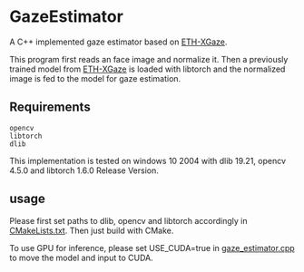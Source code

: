 # GazeEstimator
A C++ implemented gaze estimator based on [ETH-XGaze](https://github.com/xucong-zhang/ETH-XGaze).

This program first reads an face image and normalize it. Then a previously trained model from [ETH-XGaze](https://github.com/xucong-zhang/ETH-XGaze) is loaded with libtorch and the normalized image is fed to the model for gaze estimation.

 
## Requirements
    opencv
    libtorch
    dlib

This implementation is tested on windows 10 2004 with dlib 19.21, opencv 4.5.0 and libtorch 1.6.0 Release Version.

## usage
Please first set paths to dlib, opencv and libtorch accordingly in [CMakeLists.txt](./CMakeLists.txt). Then just build with CMake.

To use GPU for inference, please set USE_CUDA=true in [gaze_estimator.cpp](./gaze_estimator.cpp) to move the model and input to CUDA.

